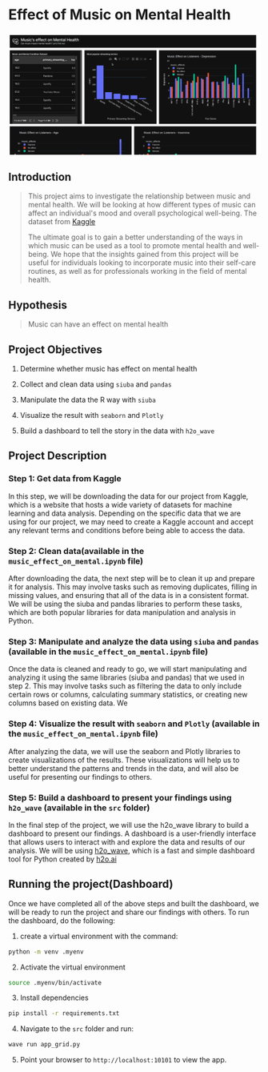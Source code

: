 # Effect of Music on Mental Health

![music and mental Health](music_and_mental_health.gif)

## Introduction

> This project aims to investigate the relationship between music and mental health. We will be looking at how different types of music can affect an individual's mood and overall psychological well-being. The dataset from [Kaggle](https://www.kaggle.com/datasets/catherinerasgaitis/mxmh-survey-results)
>
> The ultimate goal is to gain a better understanding of the ways in which music can be used as a tool to promote mental health and well-being. We hope that the insights gained from this project will be useful for individuals looking to incorporate music into their self-care routines, as well as for professionals working in the field of mental health.

## Hypothesis

> Music can have an effect on mental health

## Project Objectives

1. Determine whether music has effect on mental health

2. Collect and clean data using `siuba` and `pandas`

3. Manipulate the data the R way with `siuba`

4. Visualize the result with `seaborn` and `Plotly`

5. Build a dashboard to tell the story in the data with `h2o_wave`

## Project Description

### Step 1: Get data from Kaggle

In this step, we will be downloading the data for our project from Kaggle, which is a website that hosts a wide variety of datasets for machine learning and data analysis. Depending on the specific data that we are using for our project, we may need to create a Kaggle account and accept any relevant terms and conditions before being able to access the data.

### Step 2: Clean data(available in the `music_effect_on_mental.ipynb` file)

After downloading the data, the next step will be to clean it up and prepare it for analysis. This may involve tasks such as removing duplicates, filling in missing values, and ensuring that all of the data is in a consistent format. We will be using the siuba and pandas libraries to perform these tasks, which are both popular libraries for data manipulation and analysis in Python.

### Step 3: Manipulate and analyze the data using `siuba` and `pandas` (available in the `music_effect_on_mental.ipynb` file)

Once the data is cleaned and ready to go, we will start manipulating and analyzing it using the same libraries (siuba and pandas) that we used in step 2. This may involve tasks such as filtering the data to only include certain rows or columns, calculating summary statistics, or creating new columns based on existing data. We

### Step 4: Visualize the result with `seaborn` and `Plotly` (available in the `music_effect_on_mental.ipynb` file)

After analyzing the data, we will use the seaborn and Plotly libraries to create visualizations of the results. These visualizations will help us to better understand the patterns and trends in the data, and will also be useful for presenting our findings to others.

### Step 5: Build a dashboard to present your findings using `h2o_wave` (available in the `src` folder)

In the final step of the project, we will use the h2o_wave library to build a dashboard to present our findings. A dashboard is a user-friendly interface that allows users to interact with and explore the data and results of our analysis. We will be using [h2o_wave](https://wave.h2o.ai/), which is a fast and simple dashboard tool for Python created by [h2o.ai](https://h2o.ai/)

## Running the project(Dashboard)

Once we have completed all of the above steps and built the dashboard, we will be ready to run the project and share our findings with others. To run the dashboard, do the following:

1. create a virtual environment with the command:

```bash
python -m venv .myenv
```

2. Activate the virtual environment

```bash
source .myenv/bin/activate
```

3. Install dependencies

```bash
pip install -r requirements.txt
```

4. Navigate to the `src` folder and run:

```bash
wave run app_grid.py
```

5. Point your browser to `http://localhost:10101` to view the app.
